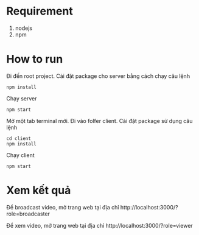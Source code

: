 # Requirement
1. nodejs
2. npm 

# How to run
Đi đến root project. Cài đặt package cho server bằng cách chạy câu lệnh 
```
npm install 
```
Chạy server 
```
npm start 
```
Mở một tab terminal mới. Đi vào folfer client. Cài đặt package sử dụng câu lệnh 
```
cd client 
npm install 
```
Chạy client 
```
npm start 
```

# Xem kết quả 
Để broadcast video, mở trang web tại địa chỉ http://localhost:3000/?role=broadcaster 

Để xem video, mở trang web tại địa chỉ http://localhost:3000/?role=viewer

